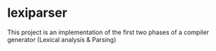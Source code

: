 # lexiparser
This project is an implementation of the first two phases of a compiler generator (Lexical analysis &amp; Parsing)
